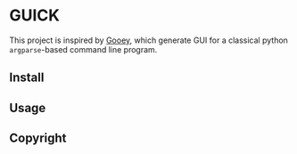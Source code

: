 # GUICK

This project is inspired by [Gooey](https://github.com/chriskiehl/Gooey),
which generate GUI for a classical python `argparse`-based command line
program.

## Install

## Usage

## Copyright
